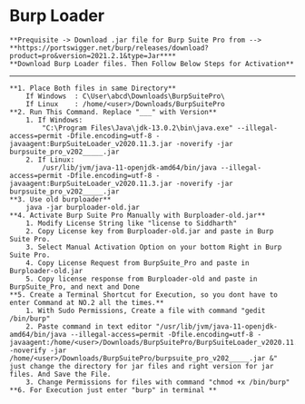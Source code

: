 # Burp Loader
	**Prequisite -> Download .jar file for Burp Suite Pro from -->  **https://portswigger.net/burp/releases/download?product=pro&version=2021.2.1&type=Jar****
	**Download Burp Loader files. Then Follow Below Steps for Activation**
-----------------------------------------------------------------
	**1. Place Both files in same Directory**
		If Windows	: C\User\abcd\Downloads\BurpSuitePro\
		If Linux 	: /home/<user>/Downloads/BurpSuitePro
	**2. Run This Command. Replace "___" with Version**
		1. If Windows:
			"C:\Program Files\Java\jdk-13.0.2\bin\java.exe" --illegal-access=permit -Dfile.encoding=utf-8 -javaagent:BurpSuiteLoader_v2020.11.3.jar -noverify -jar burpsuite_pro_v202_____.jar
		2. If Linux:
			/usr/lib/jvm/java-11-openjdk-amd64/bin/java --illegal-access=permit -Dfile.encoding=utf-8 -javaagent:BurpSuiteLoader_v2020.11.3.jar -noverify -jar burpsuite_pro_v202_____.jar
	**3. Use old burploader**
		java -jar burploader-old.jar
	**4. Activate Burp Suite Pro Manually with Burploader-old.jar**
		1. Modify License String like "license to Siddharth"
		2. Copy License key from Burploader-old.jar and paste in Burp Suite Pro.
		3. Select Manual Activation Option on your bottom Right in Burp Suite Pro.
		4. Copy License Request from BurpSuite_Pro and paste in Burploader-old.jar
		5. Copy license response from Burploader-old and paste in BurpSuite_Pro, and next and Done
	**5. Create a Terminal Shortcut for Execution, so you dont have to enter Command at NO.2 all the times.**
		1. With Sudo Permissions, Create a file with command "gedit /bin/burp"
		2. Paste command in text editor "/usr/lib/jvm/java-11-openjdk-amd64/bin/java --illegal-access=permit -Dfile.encoding=utf-8 -javaagent:/home/<user>/Downloads/BurpSuitePro/BurpSuiteLoader_v2020.11.3.jar -noverify -jar /home/<user>/Downloads/BurpSuitePro/burpsuite_pro_v202_____.jar &"    just change the directory for jar files and right version for jar files. And Save the File.
		3. Change Permissions for files with command "chmod +x /bin/burp"
	**6. For Execution just enter "burp" in terminal **
